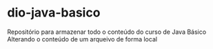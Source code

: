 # dio-java-basico
Repositório para armazenar todo o conteúdo do curso de Java Básico
Alterando o conteúdo de um arqueivo de forma local